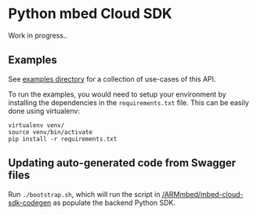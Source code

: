 # Python mbed Cloud SDK

Work in progress..

## Examples

See [examples directory](examples/) for a collection of use-cases of this API.

To run the examples, you would need to setup your environment by installing the
dependencies in the `requirements.txt` file. This can be easily done using
virtualenv:

    virtualenv venv/
    source venv/bin/activate
    pip install -r requirements.txt

## Updating auto-generated code from Swagger files

Run `./bootstrap.sh`, which will run the script in
[/ARMmbed/mbed-cloud-sdk-codegen](/ARMmbed/mbed-cloud-sdk-codegen) as populate
the backend Python SDK.

